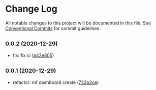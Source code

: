 # Change Log

All notable changes to this project will be documented in this file.
See [Conventional Commits](https://conventionalcommits.org) for commit guidelines.

## <small>0.0.2 (2020-12-29)</small>

* fix: fix ci ([a42e805](https://github.com/gmahechas/erp/commit/a42e805))





## <small>0.0.1 (2020-12-29)</small>

* refactor: mf dashboard create ([722b2ce](https://github.com/gmahechas/erp/commit/722b2ce))
